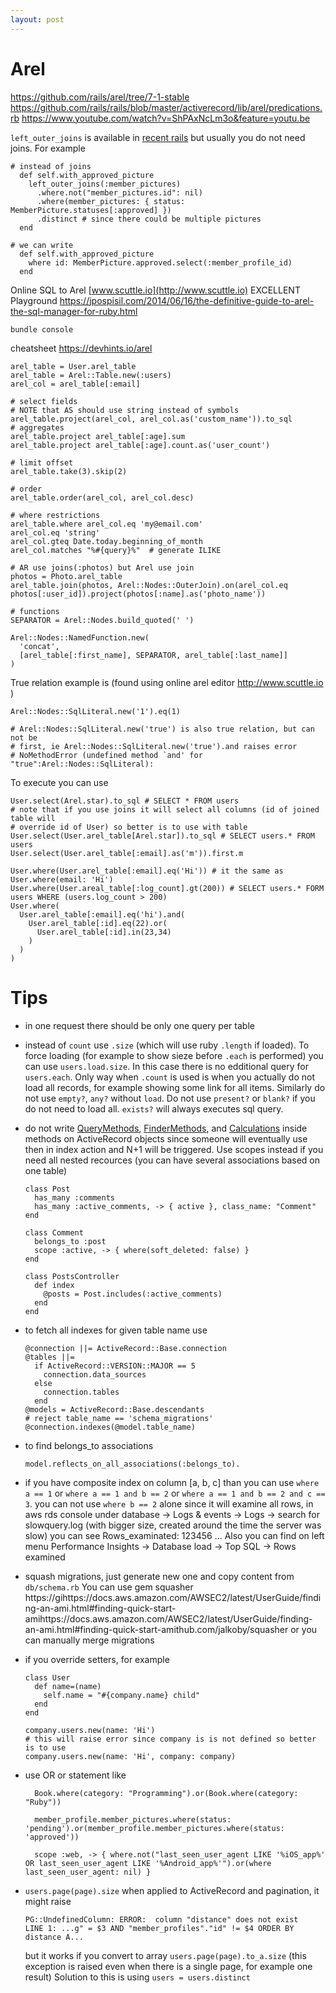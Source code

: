 ```yaml
---
layout: post
---
```


# Arel

https://github.com/rails/arel/tree/7-1-stable
https://github.com/rails/rails/blob/master/activerecord/lib/arel/predications.rb
https://www.youtube.com/watch?v=ShPAxNcLm3o&feature=youtu.be

`left_outer_joins` is available in [recent
rails](https://guides.rubyonrails.org/active_record_querying.html#left-outer-joins)
but usually you do not need joins.
For example
```
# instead of joins
  def self.with_approved_picture
    left_outer_joins(:member_pictures)
      .where.not("member_pictures.id": nil)
      .where(member_pictures: { status: MemberPicture.statuses[:approved] })
      .distinct # since there could be multiple pictures
  end

# we can write
  def self.with_approved_picture
    where id: MemberPicture.approved.select(:member_profile_id)
  end
```

Online SQL to Arel [www.scuttle.io](http://www.scuttle.io) EXCELLENT
Playground https://jpospisil.com/2014/06/16/the-definitive-guide-to-arel-the-sql-manager-for-ruby.html
```
bundle console
```

cheatsheet https://devhints.io/arel
```
arel_table = User.arel_table
arel_table = Arel::Table.new(:users)
arel_col = arel_table[:email]

# select fields
# NOTE that AS should use string instead of symbols
arel_table.project(arel_col, arel_col.as('custom_name')).to_sql
# aggregates
arel_table.project arel_table[:age].sum
arel_table.project arel_table[:age].count.as('user_count')

# limit offset
arel_table.take(3).skip(2)

# order
arel_table.order(arel_col, arel_col.desc)

# where restrictions
arel_table.where arel_col.eq 'my@email.com'
arel_col.eq 'string'
arel_col.gteq Date.today.beginning_of_month
arel_col.matches "%#{query}%"  # generate ILIKE

# AR use joins(:photos) but Arel use join
photos = Photo.arel_table
arel_table.join(photos, Arel::Nodes::OuterJoin).on(arel_col.eq photos[:user_id]).project(photos[:name].as('photo_name'))

# functions
SEPARATOR = Arel::Nodes.build_quoted(' ')

Arel::Nodes::NamedFunction.new(
  'concat',
  [arel_table[:first_name], SEPARATOR, arel_table[:last_name]]
)
```

True relation example is (found using online arel editor http://www.scuttle.io )
```
Arel::Nodes::SqlLiteral.new('1').eq(1)

# Arel::Nodes::SqlLiteral.new('true') is also true relation, but can not be
# first, ie Arel::Nodes::SqlLiteral.new('true').and raises error
# NoMethodError (undefined method `and' for "true":Arel::Nodes::SqlLiteral):
```

To execute you can use
```
User.select(Arel.star).to_sql # SELECT * FROM users
# note that if you use joins it will select all columns (id of joined table will
# override id of User) so better is to use with table
User.select(User.arel_table[Arel.star]).to_sql # SELECT users.* FROM users
User.select(User.arel_table[:email].as('m')).first.m

User.where(User.arel_table[:email].eq('Hi')) # it the same as User.where(email: 'Hi')
User.where(User.areal_table[:log_count].gt(200)) # SELECT users.* FORM users WHERE (users.log_count > 200)
User.where(
  User.arel_table[:email].eq('hi').and(
    User.arel_table[:id].eq(22).or(
      User.arel_table[:id].in(23,34)
    )
  )
)
```

# Tips

* in one request there should be only one query per table
* instead of `count` use `.size` (which will use ruby `.length` if loaded). To
  force loading (for example to show sieze before `.each` is performed) you can
  use `users.load.size`. In this case there is no edditional query for
  `users.each`. Only way when `.count` is used is when you actually do not load
  all records, for example showing some link for all items. Similarly do not use
  `empty?`, `any?` without `load`. Do not use `present?` or `blank?` if you do
  not need to load all. `exists?` will always executes sql query.
* do not write
  [QueryMethods](https://api.rubyonrails.org/classes/ActiveRecord/QueryMethods.html),
  [FinderMethods](https://api.rubyonrails.org/classes/ActiveRecord/FinderMethods.html),
  and [Calculations](https://api.rubyonrails.org/classes/ActiveRecord/Calculations.html)
  inside methods on ActiveRecord objects since someone will eventually use then
  in index action and N+1 will be triggered. Use scopes instead if you need all
  nested recources (you can have several associations based on one table)
  ```
  class Post
    has_many :comments
    has_many :active_comments, -> { active }, class_name: "Comment"
  end

  class Comment
    belongs_to :post
    scope :active, -> { where(soft_deleted: false) }
  end

  class PostsController
    def index
      @posts = Post.includes(:active_comments)
    end
  end
  ```

* to fetch all indexes for given table name use
  ```
  @connection ||= ActiveRecord::Base.connection
  @tables ||=
    if ActiveRecord::VERSION::MAJOR == 5
      connection.data_sources
    else
      connection.tables
    end
  @models = ActiveRecord::Base.descendants
  # reject table_name == 'schema_migrations'
  @connection.indexes(@model.table_name)
  ```
* to find belongs_to associations
  ```
  model.reflects_on_all_associations(:belongs_to).
  ```

* if you have composite index on column [a, b, c] than you can use `where a ==
  1` or `where a == 1 and b == 2` or `where a == 1 and b == 2 and c == 3`. you
  can not use `where b == 2` alone since it will examine all rows, in aws rds
  console under database -> Logs & events -> Logs -> search for slowquery.log
  (with bigger size, created around the time the server was slow) you can see
  Rows_examinated: 123456 ... Also you can find on left menu Performance
  Insights -> Database load -> Top SQL -> Rows examined
* squash migrations, just generate new one and copy content from `db/schema.rb`
  You can use gem squasher https://gihttps://docs.aws.amazon.com/AWSEC2/latest/UserGuide/finding-an-ami.html#finding-quick-start-amihttps://docs.aws.amazon.com/AWSEC2/latest/UserGuide/finding-an-ami.html#finding-quick-start-amithub.com/jalkoby/squasher or you can
  manually merge migrations
* if you override setters, for example
  ```
  class User
    def name=(name)
      self.name = "#{company.name} child"
    end
  end

  company.users.new(name: 'Hi')
  # this will raise error since company is is not defined so better is to use
  company.users.new(name: 'Hi', company: company)

  ```

* use OR or statement like
  ```
    Book.where(category: "Programming").or(Book.where(category: "Ruby"))

    member_profile.member_pictures.where(status: 'pending').or(member_profile.member_pictures.where(status: 'approved'))

    scope :web, -> { where.not("last_seen_user_agent LIKE '%iOS_app%' OR last_seen_user_agent LIKE '%Android_app%'").or(where last_seen_user_agent: nil) }
  ```
* `users.page(page).size` when applied to ActiveRecord and pagination, it might
  raise
  ```
  PG::UndefinedColumn: ERROR:  column "distance" does not exist
  LINE 1: ...g" = $3 AND "member_profiles"."id" != $4 ORDER BY distance A...
  ```
  but it works if you convert to array `users.page(page).to_a.size` (this
  exception is raised even when there is a single page, for example one result)
  Solution to this is using `users = users.distinct`
